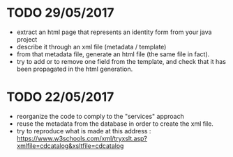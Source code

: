 # TODO 29/05/2017
- extract an html page that represents an identity form from your java project
- describe it through an xml file (metadata / template)
- from that metadata file, generate an html file (the same file in fact).
- try to add or to remove one field from the template, and check that it has been propagated in the html generation.

# TODO 22/05/2017
- reorganize the code to comply to the "services" approach
- reuse the metadata from the database in order to create the xml file.
- try to reproduce what is made at this address : https://www.w3schools.com/xml/tryxslt.asp?xmlfile=cdcatalog&xsltfile=cdcatalog


